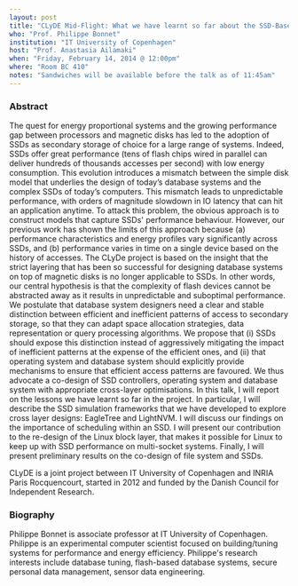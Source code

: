 ```yaml
---
layout: post
title: "CLyDE Mid-Flight: What we have learnt so far about the SSD-Based IO Stack"
who: "Prof. Philippe Bonnet"
institution: "IT University of Copenhagen"
host: "Prof. Anastasia Ailamaki"
when: "Friday, February 14, 2014 @ 12:00pm"
where: "Room BC 410"
notes: "Sandwiches will be available before the talk as of 11:45am"
---
```


### Abstract

The quest for energy proportional systems and the growing performance gap between processors and magnetic disks has led to the adoption of SSDs as secondary storage of choice for a large range of systems.  Indeed, SSDs offer great performance (tens of flash chips wired in parallel can deliver hundreds of thousands accesses per second) with low energy consumption. This evolution introduces a mismatch between the simple disk model that underlies the design of today’s database systems and the complex SSDs of today’s computers. This mismatch leads to unpredictable performance, with orders of magnitude slowdown in IO latency that can hit an application anytime. To attack this problem, the obvious approach is to construct models that capture SSDs' performance behaviour. However, our previous work has shown the limits of this approach because (a) performance characteristics and energy profiles vary significantly across SSDs, and (b) performance varies in time on a single device based on the history of accesses. The CLyDe project is based on the insight that the strict layering that has been so successful for designing database systems on top of magnetic disks is no longer applicable to SSDs. In other words, our central hypothesis is that the complexity of flash devices cannot be abstracted away as it results in unpredictable and suboptimal performance. We postulate that database system designers need a clear and stable distinction between efficient and inefficient patterns of access to secondary storage, so that they can adapt space allocation strategies, data representation or query processing algorithms. We propose that (i) SSDs should expose this distinction instead of aggressively mitigating the impact of inefficient patterns at the expense of the efficient ones, and (ii) that operating system and database system should explicitly provide mechanisms to ensure that efficient access patterns are favoured.  We thus advocate a co-design of SSD controllers, operating system and database system with appropriate cross-layer optimisations.
In this talk, I will report on the lessons we have learnt so far in the project. In particular, I will describe the SSD simulation frameworks that we have developed to explore cross layer designs: EagleTree and LightNVM. I will discuss our findings on the importance of scheduling within an SSD. I will present our contribution to the re-design of the Linux block layer, that makes it possible for Linux to keep up with SSD performance on multi-socket systems. Finally, I will present preliminary results on the co-design of file system and SSDs.

CLyDE is a joint project between IT University of Copenhagen and INRIA Paris Rocquencourt, started in 2012 and funded by the Danish Council for Independent Research.

### Biography

Philippe Bonnet is associate professor at IT University of Copenhagen. Philippe is an experimental computer scientist focused on building/tuning systems for performance and energy efficiency. Philippe's research interests include database tuning, flash-based database systems, secure personal data management, sensor data engineering.